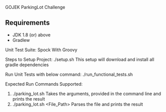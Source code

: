 GOJEK ParkingLot Challenge

## **Requirements**
* JDK 1.8 (or) above
* Gradlew

Unit Test Suite:
Spock With Groovy

Steps to Setup Project:
./setup.sh
This setup will download and install all gradle dependencies

Run Unit Tests with below command:
./run_functional_tests.sh

Expected Run Commands Supported:

1) ./parking_lot.sh 
Takes the arguments, provided in
the command line and prints the result
2) ./parking_lot.sh <File_Path>
Parses the file and prints the result



